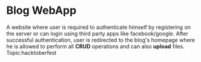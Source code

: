 # Blog WebApp
A website where user is required to authenticate himself by registering on the server or can login using third party apps like facebook/google.
After successful authentication, user is redirected to the blog's homepage where he is allowed to perform all **CRUD** operations and can also **upload** files.
Topic:hacktoberfest
